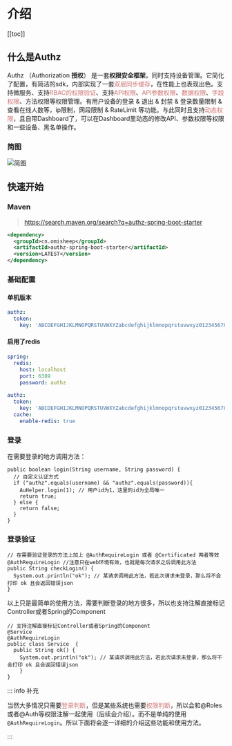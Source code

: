 # 介绍

[[toc]]

## 什么是Authz

Authz （Authorization **授权**） 是一套**权限安全框架**，同时支持设备管理。它简化了配置，有简洁的sdk，内部实现了一套<span style='color: #ce7171'>双层同步缓存</span>，在性能上也表现出色。支持微服务、支持<span style='color: #ce7171'>RBAC的权限验证</span>、支持<span style='color: #ce7171'>API权限</span>、<span style='color: #ce7171'>API参数权限</span>、<span style='color: #ce7171'>数据权限</span>、<span style='color: #ce7171'>字段权限</span>、方法权限等权限管理。有用户设备的登录 & 退出 & 封禁 & 登录数量限制 & 查看在线人数等，ip限制，网段限制 & RateLimit 等功能。与此同时且支持<span style='color: #ce7171'>动态权限</span>，且自带Dashboard了，可以在Dashboard里动态的修改API、参数权限等权限和一些设备、黑名单操作。



### 简图

![简图](/authz-preview.jpg)



## 快速开始

### Maven

> https://search.maven.org/search?q=authz-spring-boot-starter

```xml
<dependency>
  <groupId>cn.omisheep</groupId>
  <artifactId>authz-spring-boot-starter</artifactId>
  <version>LATEST</version> 
</dependency>
```

### 基础配置

#### 单机版本

```yaml
authz:
  token:
    key: 'ABCDEFGHIJKLMNOPQRSTUVWXYZabcdefghijklmnopqrstuvwxyz0123456789'
```

#### 启用了redis

```yaml
spring:
  redis:
    host: localhost
    port: 6389
    password: authz
    
authz:
  token:
    key: 'ABCDEFGHIJKLMNOPQRSTUVWXYZabcdefghijklmnopqrstuvwxyz0123456789'
  cache:
    enable-redis: true
```



### 登录

在需要登录的地方调用方法：

```java{4}
public boolean login(String username, String password) {
  // 自定义认证方式
  if ("authz".equals(username) && "authz".equals(password)){
    AuHelper.login(1); // 用户id为1，这里的id为全局唯一
    return true;
  } else {
    return false;
  }
}
```

### 登录验证

```java{2}
// 在需要验证登录的方法上加上 @AuthRequireLogin 或者 @Certificated 两者等效
@AuthRequireLogin //注意只在web环境有效，也就是每次请求之后调用此方法
public String checkLogin() {
  System.out.println("ok"); // 某请求调用此方法，若此次请求未登录，那么将不会打印 ok 且会返回错误json
}
```

以上只是最简单的使用方法，需要判断登录的地方很多，所以也支持注解直接标记Controller或者Spring的Component

```java{3}
// 支持注解直接标记Controller或者Spring的Component
@Service
@AuthRequireLogin
public class Service  {
  public String ok() {
  	System.out.println("ok"); // 某请求调用此方法，若此次请求未登录，那么将不会打印 ok 且会返回错误json
	}
}
```



::: info 补充

当然大多情况只需要<span style='color: #ce7171'>登录判断</span>，但是某些系统也需要<span style='color: #ce7171'>权限判断</span>，所以会和@Roles或者@Auth等权限注解一起使用（后续会介绍）。而不是单纯的使用`@AuthRequireLogin`。所以下面将会逐一详细的介绍这些功能和使用方法。

:::

<style>
  :root{
    --vp-home-hero-name-color: transparent;
    --vp-home-hero-name-background: -webkit-linear-gradient(120deg, #e7cb7f, #d65454);

    --vp-c-brand: #fb8732;
    --vp-c-brand-light: #fb8732;
    --vp-c-brand-lighter: #ff7727;
    --vp-c-brand-dark: #fb8732;
    --vp-c-brand-darker: #ff7727;
  }
</style>